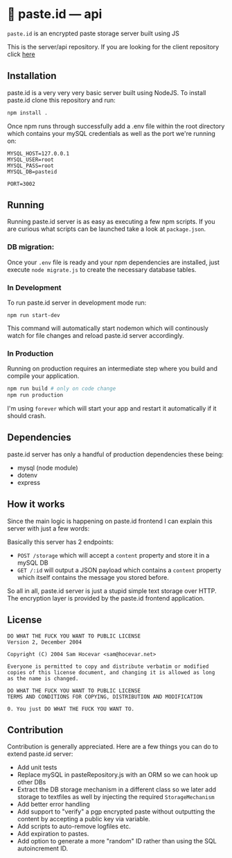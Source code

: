 # 🔐 paste.id — api

`paste.id` is an encrypted paste storage server built using JS

This is the server/api repository. If you are looking for the client repository click [here](https://github.com/posixpascal/pasteid-web)

## Installation

paste.id is a very very very basic server built using NodeJS. 
To install paste.id clone this repository and run:

```bash
npm install .
```

Once npm runs through successfully add a .env file within the root directory which contains your mySQL credentials as well as the port we're running on:

```
MYSQL_HOST=127.0.0.1
MYSQL_USER=root
MYSQL_PASS=root
MYSQL_DB=pasteid

PORT=3002
```

## Running
Running paste.id server is as easy as executing a few npm scripts. 
If you are curious what scripts can be launched take a look at `package.json`.

### DB migration:
Once your `.env` file is ready and your npm dependencies are installed,
just execute `node migrate.js` to create the necessary database tables.

### In Development
To run paste.id server in development mode run:
```
npm run start-dev
```

This command will automatically start nodemon which will continously watch for file changes and reload paste.id server accordingly.

### In Production

Running on production requires an intermediate step where you build and compile your application. 

```bash
npm run build # only on code change
npm run production
```

I'm using `forever` which will start your app and restart it automatically if it should crash.

## Dependencies

paste.id server has only a handful of production dependencies these being:

- mysql (node module)
- dotenv
- express

## How it works
Since the main logic is happening on paste.id frontend I can explain this server with just a few words:

Basically this server has 2 endpoints:

- `POST /storage` which will accept a `content` property and store it in a mySQL DB
- `GET /:id` will output a JSON payload which contains a `content` property which itself contains the message you stored before.

So all in all, paste.id server is just a stupid simple text storage over HTTP.
The encryption layer is provided by the paste.id frontend application.

## License

```
DO WHAT THE FUCK YOU WANT TO PUBLIC LICENSE
Version 2, December 2004

Copyright (C) 2004 Sam Hocevar <sam@hocevar.net>

Everyone is permitted to copy and distribute verbatim or modified
copies of this license document, and changing it is allowed as long
as the name is changed.

DO WHAT THE FUCK YOU WANT TO PUBLIC LICENSE
TERMS AND CONDITIONS FOR COPYING, DISTRIBUTION AND MODIFICATION

0. You just DO WHAT THE FUCK YOU WANT TO.
```

## Contribution
Contribution is generally appreciated. Here are a few things you can do to extend paste.id server:

- Add unit tests
- Replace mySQL in pasteRepository.js with an ORM so we can hook up other DBs
- Extract the DB storage mechanism in a different class so we later add storage to textfiles as well by injecting the required `StorageMechanism`
- Add better error handling
- Add support to "verify" a pgp encrypted paste without outputting the content by accepting a public key via variable.
- Add scripts to auto-remove logfiles etc.
- Add expiration to pastes.
- Add option to generate a more "random" ID rather than using the SQL autoincrement ID.

